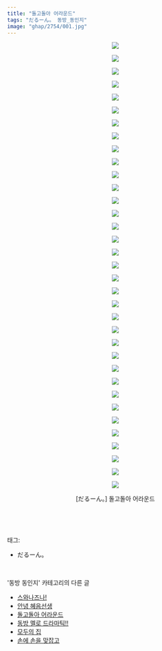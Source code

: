 ```yaml
---
title: "돌고돌아 어라운드"
tags: "だるーん。 동방_동인지"
image: "ghap/2754/001.jpg"
---
```

<div class="article">
<p style="text-align: center; clear: none; float: none;"><img src="{{ site.nasurl }}/ghap/2754/001.jpg"/></p>
<p style="text-align: center; clear: none; float: none;"><img src="{{ site.nasurl }}/ghap/2754/002.jpg"/></p>
<p style="text-align: center; clear: none; float: none;"><img src="{{ site.nasurl }}/ghap/2754/003.jpg"/></p>
<p style="text-align: center; clear: none; float: none;"><img src="{{ site.nasurl }}/ghap/2754/004.jpg"/></p>
<p style="text-align: center; clear: none; float: none;"><img src="{{ site.nasurl }}/ghap/2754/005.jpg"/></p>
<p style="text-align: center; clear: none; float: none;"><img src="{{ site.nasurl }}/ghap/2754/006.jpg"/></p>
<p style="text-align: center; clear: none; float: none;"><img src="{{ site.nasurl }}/ghap/2754/007.jpg"/></p>
<p style="text-align: center; clear: none; float: none;"><img src="{{ site.nasurl }}/ghap/2754/008.jpg"/></p>
<p style="text-align: center; clear: none; float: none;"><img src="{{ site.nasurl }}/ghap/2754/009.jpg"/></p>
<p style="text-align: center; clear: none; float: none;"><img src="{{ site.nasurl }}/ghap/2754/010.jpg"/></p>
<p style="text-align: center; clear: none; float: none;"><img src="{{ site.nasurl }}/ghap/2754/011.jpg"/></p>
<p style="text-align: center; clear: none; float: none;"><img src="{{ site.nasurl }}/ghap/2754/012.jpg"/></p>
<p style="text-align: center; clear: none; float: none;"><img src="{{ site.nasurl }}/ghap/2754/013.jpg"/></p>
<p style="text-align: center; clear: none; float: none;"><img src="{{ site.nasurl }}/ghap/2754/014.jpg"/></p>
<p style="text-align: center; clear: none; float: none;"><img src="{{ site.nasurl }}/ghap/2754/015.jpg"/></p>
<p style="text-align: center; clear: none; float: none;"><img src="{{ site.nasurl }}/ghap/2754/016.jpg"/></p>
<p style="text-align: center; clear: none; float: none;"><img src="{{ site.nasurl }}/ghap/2754/017.jpg"/></p>
<p style="text-align: center; clear: none; float: none;"><img src="{{ site.nasurl }}/ghap/2754/018.jpg"/></p>
<p style="text-align: center; clear: none; float: none;"><img src="{{ site.nasurl }}/ghap/2754/019.jpg"/></p>
<p style="text-align: center; clear: none; float: none;"><img src="{{ site.nasurl }}/ghap/2754/020.jpg"/></p>
<p style="text-align: center; clear: none; float: none;"><img src="{{ site.nasurl }}/ghap/2754/021.jpg"/></p>
<p style="text-align: center; clear: none; float: none;"><img src="{{ site.nasurl }}/ghap/2754/022.jpg"/></p>
<p style="text-align: center; clear: none; float: none;"><img src="{{ site.nasurl }}/ghap/2754/023.jpg"/></p>
<p style="text-align: center; clear: none; float: none;"><img src="{{ site.nasurl }}/ghap/2754/024.jpg"/></p>
<p style="text-align: center; clear: none; float: none;"><img src="{{ site.nasurl }}/ghap/2754/025.jpg"/></p>
<p style="text-align: center; clear: none; float: none;"><img src="{{ site.nasurl }}/ghap/2754/026.jpg"/></p>
<p style="text-align: center; clear: none; float: none;"><img src="{{ site.nasurl }}/ghap/2754/027.jpg"/></p>
<p style="text-align: center; clear: none; float: none;"><img src="{{ site.nasurl }}/ghap/2754/028.jpg"/></p>
<p style="text-align: center; clear: none; float: none;"><img src="{{ site.nasurl }}/ghap/2754/029.jpg"/></p>
<p style="text-align: center; clear: none; float: none;"><img src="{{ site.nasurl }}/ghap/2754/030.jpg"/></p>
<p style="text-align: center; clear: none; float: none;"><img src="{{ site.nasurl }}/ghap/2754/031.jpg"/></p>
<p style="text-align: center; clear: none; float: none;"><img src="{{ site.nasurl }}/ghap/2754/032.jpg"/></p>
<p style="text-align: center; clear: none; float: none;"><img src="{{ site.nasurl }}/ghap/2754/033.jpg"/></p>
<p style="text-align: center; clear: none; float: none;"><img src="{{ site.nasurl }}/ghap/2754/034.jpg"/></p>
<p style="text-align: center; clear: none; float: none;"><img src="{{ site.nasurl }}/ghap/2754/035.jpg"/></p>
<p style="text-align: center; clear: none; float: none;">[だるーん。] 돌고돌아 어라운드</p>
<p><br/></p>
</div><br/>
<div class="tagTrail">
<p>태그: </p>
<ul>
<li>だるーん。</li>
</ul>
</div><br/>
<div class="another">
<p>'동방 동인지' 카테고리의 다른 글</p>
<ul>
<li><a href="/2016-11-26-ghap_2757">스와나즈나!</a></li>
<li><a href="/2016-11-26-ghap_2755">안녕 혜음선생</a></li>
<li><a href="/2016-11-26-ghap_2754">돌고돌아 어라운드</a></li>
<li><a href="/2016-11-26-ghap_2753">동방 멜로 드라마틱!!</a></li>
<li><a href="/2016-11-26-ghap_2752">모두의 집</a></li>
<li><a href="/2016-11-26-ghap_2751">손에 손을 맞잡고</a></li>
</ul>
</div><br/>
<div class="cb_module cb_fluid">
<div class="cb_wrt cb_profile">
</div><!-- commentList close -->
</div><br/>
